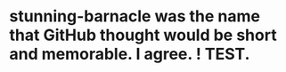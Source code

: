 # stunning-barnacle was the name that GitHub thought would be short and memorable. I agree. ! TEST. 
